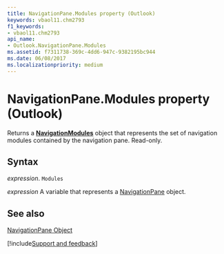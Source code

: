 ```yaml
---
title: NavigationPane.Modules property (Outlook)
keywords: vbaol11.chm2793
f1_keywords:
- vbaol11.chm2793
api_name:
- Outlook.NavigationPane.Modules
ms.assetid: f7311738-369c-4dd6-947c-9382195bc944
ms.date: 06/08/2017
ms.localizationpriority: medium
---
```



# NavigationPane.Modules property (Outlook)

Returns a **[NavigationModules](Outlook.NavigationModules.md)** object that represents the set of navigation modules contained by the navigation pane. Read-only.


## Syntax

_expression_. `Modules`

_expression_ A variable that represents a [NavigationPane](Outlook.NavigationPane.md) object.


## See also


[NavigationPane Object](Outlook.NavigationPane.md)

[!include[Support and feedback](~/includes/feedback-boilerplate.md)]